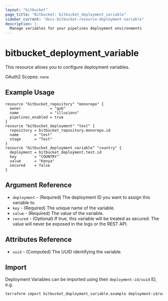 ```yaml
---
layout: "bitbucket"
page_title: "Bitbucket: bitbucket_deployment_variable"
sidebar_current: "docs-bitbucket-resource-deployment-variable"
description: |-
  Manage variables for your pipelines deployment environments
---
```



# bitbucket\_deployment\_variable

This resource allows you to configure deployment variables.

OAuth2 Scopes: `none`

## Example Usage

```hcl
resource "bitbucket_repository" "monorepo" {
  owner             = "gob"
  name              = "illusions"
  pipelines_enabled = true
}
resource "bitbucket_deployment" "test" {
  repository = bitbucket_repository.monorepo.id
  name       = "test"
  stage      = "Test"
}
resource "bitbucket_deployment_variable" "country" {
  deployment = bitbucket_deployment.test.id
  key        = "COUNTRY"
  value      = "Kenya"
  secured    = false
}
```

## Argument Reference

* `deployment` - (Required) The deployment ID you want to assign this variable to.
* `key` - (Required) The unique name of the variable.
* `value` - (Required) The value of the variable.
* `secured` - (Optional)  If true, this variable will be treated as secured. The value will never be exposed in the logs or the REST API.

## Attributes Reference

* `uuid` - (Computed) The UUID identifying the variable.

## Import

Deployment Variables can be imported using their `deployment-id/uuid` ID, e.g.

```sh
terraform import bitbucket_deployment_variable.example deployment-id/uuid
```
